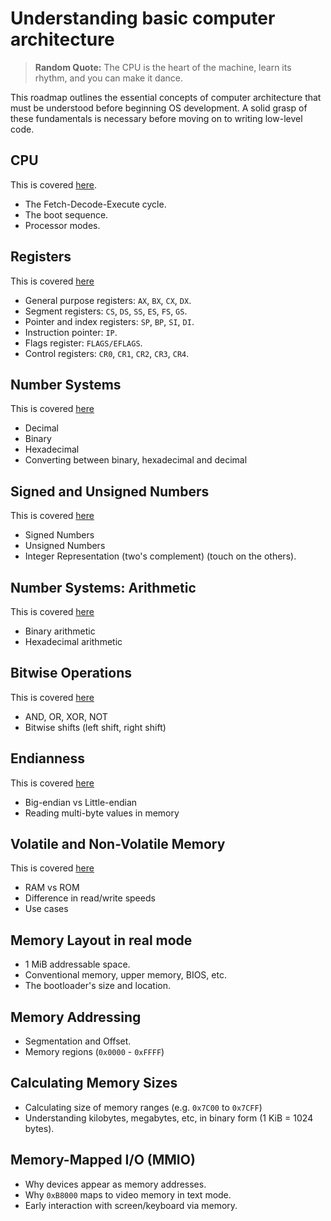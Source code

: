 # Understanding basic computer architecture

> **Random Quote:** The CPU is the heart of the machine, learn its rhythm, and you can make it dance.

This roadmap outlines the essential concepts of computer architecture that must be understood before beginning OS development. A solid grasp of these fundamentals is necessary before moving on to writing low-level code.

## CPU

This is covered [here](../notes/01_computer_architecture/01_cpu.md).

+ The Fetch-Decode-Execute cycle.
+ The boot sequence.
+ Processor modes.

## Registers

This is covered [here](../notes/01_computer_architecture/02_registers.md)

+ General purpose registers: `AX`, `BX`, `CX`, `DX`.
+ Segment registers: `CS`, `DS`, `SS`, `ES`, `FS`, `GS`.
+ Pointer and index registers: `SP`, `BP`, `SI`, `DI`.
+ Instruction pointer: `IP`.
+ Flags register: `FLAGS/EFLAGS`.
+ Control registers: `CR0`, `CR1`, `CR2`, `CR3`, `CR4`.

## Number Systems

This is covered [here](../notes/01_computer_architecture/08_number_systems.md)

+ Decimal
+ Binary
+ Hexadecimal
+ Converting between binary, hexadecimal and decimal

## Signed and Unsigned Numbers

This is covered [here](../notes/01_computer_architecture/09_signed_and_unsigned_numbers.md)

+ Signed Numbers
+ Unsigned Numbers
+ Integer Representation (two's complement) (touch on the others).

## Number Systems: Arithmetic

This is covered [here](../notes/01_computer_architecture/10_number_systems_arithmetic.md)

+ Binary arithmetic
+ Hexadecimal arithmetic

## Bitwise Operations

This is covered [here](../notes/01_computer_architecture/13_bitwise_operations.md)

+ AND, OR, XOR, NOT
+ Bitwise shifts (left shift, right shift)

## Endianness

This is covered [here](../notes/01_computer_architecture/14_endianness.md)

+ Big-endian vs Little-endian
+ Reading multi-byte values in memory

## Volatile and Non-Volatile Memory

This is covered [here](../notes/01_computer_architecture/15_volatile_and_non_volatile_memory.md)

+ RAM vs ROM
+ Difference in read/write speeds
+ Use cases

## Memory Layout in real mode

+ 1 MiB addressable space.
+ Conventional memory, upper memory, BIOS, etc.
+ The bootloader's size and location.

## Memory Addressing

+ Segmentation and Offset.
+ Memory regions (`0x0000` - `0xFFFF`)

## Calculating Memory Sizes

+ Calculating size of memory ranges (e.g. `0x7C00` to `0x7CFF`)
+ Understanding kilobytes, megabytes, etc, in binary form (1 KiB = 1024 bytes).

## Memory-Mapped I/O (MMIO)

+ Why devices appear as memory addresses.
+ Why `0xB8000` maps to video memory in text mode.
+ Early interaction with screen/keyboard via memory.



